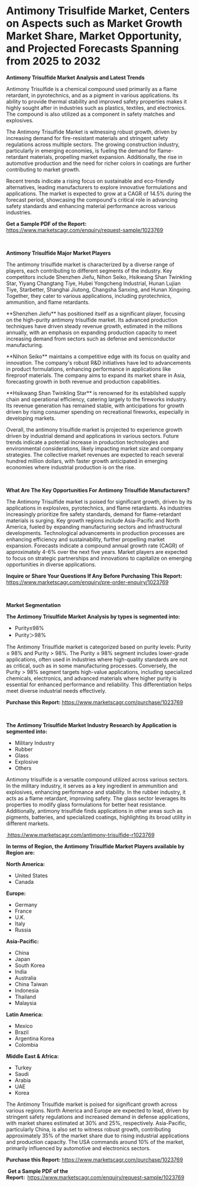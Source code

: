 <p><h1>Antimony Trisulfide Market, Centers on Aspects such as Market Growth Market Share, Market Opportunity, and Projected Forecasts Spanning from 2025 to 2032</h1></p><p><strong>Antimony Trisulfide Market Analysis and Latest Trends</strong></p>
<p><p>Antimony Trisulfide is a chemical compound used primarily as a flame retardant, in pyrotechnics, and as a pigment in various applications. Its ability to provide thermal stability and improved safety properties makes it highly sought after in industries such as plastics, textiles, and electronics. The compound is also utilized as a component in safety matches and explosives.</p><p>The Antimony Trisulfide Market is witnessing robust growth, driven by increasing demand for fire-resistant materials and stringent safety regulations across multiple sectors. The growing construction industry, particularly in emerging economies, is fueling the demand for flame-retardant materials, propelling market expansion. Additionally, the rise in automotive production and the need for richer colors in coatings are further contributing to market growth.</p><p>Recent trends indicate a rising focus on sustainable and eco-friendly alternatives, leading manufacturers to explore innovative formulations and applications. The market is expected to grow at a CAGR of 14.5% during the forecast period, showcasing the compound's critical role in advancing safety standards and enhancing material performance across various industries.</p></p>
<p><strong>Get a Sample PDF of the Report:&nbsp;</strong> <a href="https://www.marketscagr.com/enquiry/request-sample/1023769?utm_campaign=1166&utm_medium=2&utm_source=Github&utm_content=ia&utm_term=16042025&utm_id=antimony-trisulfide">https://www.marketscagr.com/enquiry/request-sample/1023769</a></p>
<p>&nbsp;</p>
<p><strong>Antimony Trisulfide Major Market Players</strong></p>
<p><p>The antimony trisulfide market is characterized by a diverse range of players, each contributing to different segments of the industry. Key competitors include Shenzhen Jiefu, Nihon Seiko, Hsikwang Shan Twinkling Star, Yiyang Changtang Tiye, Hubei Yongcheng Industrial, Hunan Lujian Tiye, Starbetter, Shanghai Jiutong, Changsha Sanxing, and Hunan Xingxing. Together, they cater to various applications, including pyrotechnics, ammunition, and flame retardants.</p><p>**Shenzhen Jiefu** has positioned itself as a significant player, focusing on the high-purity antimony trisulfide market. Its advanced production techniques have driven steady revenue growth, estimated in the millions annually, with an emphasis on expanding production capacity to meet increasing demand from sectors such as defense and semiconductor manufacturing.</p><p>**Nihon Seiko** maintains a competitive edge with its focus on quality and innovation. The company's robust R&D initiatives have led to advancements in product formulations, enhancing performance in applications like fireproof materials. The company aims to expand its market share in Asia, forecasting growth in both revenue and production capabilities.</p><p>**Hsikwang Shan Twinkling Star** is renowned for its established supply chain and operational efficiency, catering largely to the fireworks industry. Its revenue generation has remained stable, with anticipations for growth driven by rising consumer spending on recreational fireworks, especially in developing markets.</p><p>Overall, the antimony trisulfide market is projected to experience growth driven by industrial demand and applications in various sectors. Future trends indicate a potential increase in production technologies and environmental considerations, likely impacting market size and company strategies. The collective market revenues are expected to reach several hundred million dollars, with faster growth anticipated in emerging economies where industrial production is on the rise.</p></p>
<p>&nbsp;</p>
<p><strong>What Are The Key Opportunities For Antimony Trisulfide Manufacturers?</strong></p>
<p><p>The Antimony Trisulfide market is poised for significant growth, driven by its applications in explosives, pyrotechnics, and flame retardants. As industries increasingly prioritize fire safety standards, demand for flame-retardant materials is surging. Key growth regions include Asia-Pacific and North America, fueled by expanding manufacturing sectors and infrastructural developments. Technological advancements in production processes are enhancing efficiency and sustainability, further propelling market expansion. Forecasts indicate a compound annual growth rate (CAGR) of approximately 4-6% over the next five years. Market players are expected to focus on strategic partnerships and innovations to capitalize on emerging opportunities in diverse applications.</p></p>
<p><strong>Inquire or Share Your Questions If Any Before Purchasing This Report:</strong> <a href="https://www.marketscagr.com/enquiry/pre-order-enquiry/1023769?utm_campaign=1166&utm_medium=2&utm_source=Github&utm_content=ia&utm_term=16042025&utm_id=antimony-trisulfide">https://www.marketscagr.com/enquiry/pre-order-enquiry/1023769</a></p>
<p>&nbsp;</p>
<p><strong>Market Segmentation</strong></p>
<p><strong>The Antimony Trisulfide Market Analysis by types is segmented into:</strong></p>
<p><ul><li>Purity≤98%</li><li>Purity＞98%</li></ul></p>
<p><p>The Antimony Trisulfide market is categorized based on purity levels: Purity ≤ 98% and Purity > 98%. The Purity ≤ 98% segment includes lower-grade applications, often used in industries where high-quality standards are not as critical, such as in some manufacturing processes. Conversely, the Purity > 98% segment targets high-value applications, including specialized chemicals, electronics, and advanced materials where higher purity is essential for enhanced performance and reliability. This differentiation helps meet diverse industrial needs effectively.</p></p>
<p><strong>Purchase this Report:&nbsp;</strong><a href="https://www.marketscagr.com/purchase/1023769?utm_campaign=1166&utm_medium=2&utm_source=Github&utm_content=ia&utm_term=16042025&utm_id=antimony-trisulfide">https://www.marketscagr.com/purchase/1023769</a></p>
<p>&nbsp;</p>
<p><strong>The Antimony Trisulfide Market Industry Research by Application is segmented into:</strong></p>
<p><ul><li>Military Industry</li><li>Rubber</li><li>Glass</li><li>Explosive</li><li>Others</li></ul></p>
<p><p>Antimony trisulfide is a versatile compound utilized across various sectors. In the military industry, it serves as a key ingredient in ammunition and explosives, enhancing performance and stability. In the rubber industry, it acts as a flame retardant, improving safety. The glass sector leverages its properties to modify glass formulations for better heat resistance. Additionally, antimony trisulfide finds applications in other areas such as pigments, batteries, and specialized coatings, highlighting its broad utility in different markets.</p></p>
<p><a href="https://www.marketscagr.com/antimony-trisulfide-r1023769?utm_campaign=1166&utm_medium=2&utm_source=Github&utm_content=ia&utm_term=16042025&utm_id=antimony-trisulfide">&nbsp;https://www.marketscagr.com/antimony-trisulfide-r1023769</a></p>
<p><strong>In terms of Region, the Antimony Trisulfide Market Players available by Region are:</strong></p>
<p>
    <p> <strong> North America: </strong>
        <ul>
            <li>United States</li>
            <li>Canada</li>
        </ul>
        </p> 
    <p> <strong> Europe: </strong>
        <ul>
            <li>Germany</li>
            <li>France</li>
            <li>U.K.</li>
            <li>Italy</li>
            <li>Russia</li>
        </ul>
        </p> 
    <p> <strong> Asia-Pacific: </strong>
        <ul>
            <li>China</li>
            <li>Japan</li>
            <li>South Korea</li>
            <li>India</li>
            <li>Australia</li>
            <li>China Taiwan</li>
            <li>Indonesia</li>
            <li>Thailand</li>
            <li>Malaysia</li>
        </ul>
        </p> 
    <p> <strong> Latin America: </strong>
        <ul>
            <li>Mexico</li>
            <li>Brazil</li>
            <li>Argentina Korea</li>
            <li>Colombia</li>
        </ul>
        </p> 
    <p> <strong> Middle East & Africa: </strong>
        <ul>
            <li>Turkey</li>
            <li>Saudi</li>
            <li>Arabia</li>
            <li>UAE</li>
            <li>Korea</li>
        </ul>
    </p>
    </p>
<p><p>The Antimony Trisulfide market is poised for significant growth across various regions. North America and Europe are expected to lead, driven by stringent safety regulations and increased demand in defense applications, with market shares estimated at 30% and 25%, respectively. Asia-Pacific, particularly China, is also set to witness robust growth, contributing approximately 35% of the market share due to rising industrial applications and production capacity. The USA commands around 10% of the market, primarily influenced by automotive and electronics sectors.</p></p>
<p><strong>Purchase this Report: </strong><a href="https://www.marketscagr.com/purchase/1023769?utm_campaign=1166&utm_medium=2&utm_source=Github&utm_content=ia&utm_term=16042025&utm_id=antimony-trisulfide">https://www.marketscagr.com/purchase/1023769</a></p>
<p>&nbsp;<strong>Get a Sample PDF of the Report:&nbsp;&nbsp;</strong><a href="https://www.marketscagr.com/enquiry/request-sample/1023769?utm_campaign=1166&utm_medium=2&utm_source=Github&utm_content=ia&utm_term=16042025&utm_id=antimony-trisulfide">https://www.marketscagr.com/enquiry/request-sample/1023769</a></p>
<p><strong></strong></p>
<p><p></p><p></p><p></p></p>